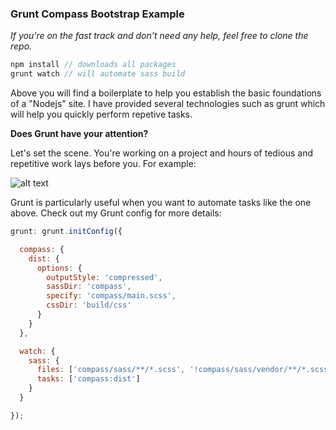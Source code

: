 ### Grunt Compass Bootstrap Example

*If you're on the fast track and don't need any help, feel free to clone the repo.*

  ```javascript
  npm install // downloads all packages
  grunt watch // will automate sass build
  ```

Above you will find a boilerplate to help you establish the basic foundations of a "Nodejs" site. I have provided several technologies such as grunt which will help you quickly perform repetive tasks.

**Does Grunt have your attention?**

Let's set the scene. You're working on a project and hours of tedious and repetitive work lays before you. For example:

![alt text](https://raw.github.com/yungVitto/compass-bootstrap-grunt-example/master/readme.fw.png "Sass Example")

Grunt is particularly useful when you want to automate tasks like the one above. Check out my Grunt config for more details:

  ```javascript
  grunt: grunt.initConfig({

    compass: {
      dist: {   
        options: {
          outputStyle: 'compressed',
          sassDir: 'compass',
          specify: 'compass/main.scss',
          cssDir: 'build/css'
        }
      }
    },

    watch: {
      sass: {
        files: ['compass/sass/**/*.scss', '!compass/sass/vendor/**/*.scss'],
        tasks: ['compass:dist']
      }
    }

  });
  ```
